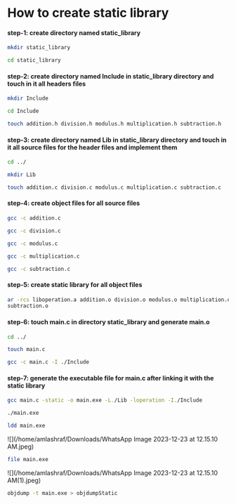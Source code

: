# How to create static library

#### step-1: create directory named static_library	

```bash
mkdir static_library
```

```bash
cd static_library
```

#### step-2: create directory named Include in static_library directory and touch in it all headers files

```bash
mkdir Include
```

```bash
cd Include
```

```bash
touch addition.h division.h modulus.h multiplication.h subtraction.h
```

#### step-3: create directory named Lib in static_library directory and touch in it all source files for the header files and implement them

```bash
cd ../
```

```bash
mkdir Lib
```

```bash
touch addition.c division.c modulus.c multiplication.c subtraction.c
```

#### step-4: create object files for all source files

```bash
gcc -c addition.c
```

```bash
gcc -c division.c
```

```bash
gcc -c modulus.c
```

```bash
gcc -c multiplication.c
```

```bash
gcc -c subtraction.c
```

#### step-5: create static library for all object files	

```bash
ar -rcs liboperation.a addition.o division.o modulus.o multiplication.o 
subtraction.o
```

#### step-6: touch main.c in directory static_library and generate main.o

```bash
cd ../
```

```bash
touch main.c
```

```bash
gcc -c main.c -I ./Include
```

#### step-7: generate the executable file for main.c after linking it with the static library

```bash
gcc main.c -static -o main.exe -L./Lib -loperation -I./Include
```

```bash
./main.exe 
```

```bash
ldd main.exe
```

![](/home/amlashraf/Downloads/WhatsApp Image 2023-12-23 at 12.15.10 AM.jpeg)

```bash
file main.exe
```

![](/home/amlashraf/Downloads/WhatsApp Image 2023-12-23 at 12.15.10 AM(1).jpeg)



```bash
objdump -t main.exe > objdumpStatic
```

